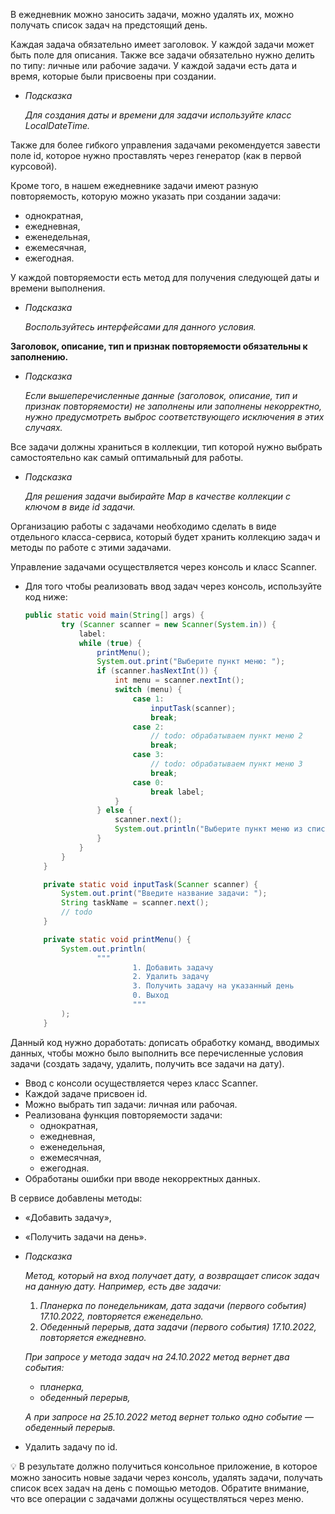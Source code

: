 В ежедневник можно заносить задачи, можно удалять их, можно получать список задач на предстоящий день.

Каждая задача обязательно имеет заголовок. У каждой задачи может быть поле для описания. Также все задачи обязательно нужно делить по типу: личные или рабочие задачи. У каждой задачи есть дата и время, которые были присвоены при создании.

- *Подсказка*

  *Для создания даты и времени для задачи используйте класс LocalDateTime.*


Также для более гибкого управления задачами рекомендуется завести поле id, которое нужно проставлять через генератор (как в первой курсовой).

Кроме того, в нашем ежедневнике задачи имеют разную повторяемость, которую можно указать при создании задачи:

- однократная,
- ежедневная,
- еженедельная,
- ежемесячная,
- ежегодная.

У каждой повторяемости есть метод для получения следующей даты и времени выполнения.

- *Подсказка*

  *Воспользуйтесь интерфейсами для данного условия.*


**Заголовок, описание, тип и признак повторяемости обязательны к заполнению.**

- *Подсказка*

  *Если вышеперечисленные данные (заголовок, описание, тип и признак повторяемости) не заполнены или заполнены некорректно, нужно предусмотреть выброс соответствующего исключения в этих случаях.*


Все задачи должны храниться в коллекции, тип которой нужно выбрать самостоятельно как самый оптимальный для работы.

- *Подсказка*

  *Для решения задачи выбирайте Map в качестве коллекции с ключом в виде id задачи.*


Организацию работы с задачами необходимо сделать в виде отдельного класса-сервиса, который будет хранить коллекцию задач и методы по работе с этими задачами.

Управление задачами осуществляется через консоль и класс Scanner.

- Для того чтобы реализовать ввод задач через консоль, используйте код ниже:

    ```java
    public static void main(String[] args) {
            try (Scanner scanner = new Scanner(System.in)) {
                label:
                while (true) {
                    printMenu();
                    System.out.print("Выберите пункт меню: ");
                    if (scanner.hasNextInt()) {
                        int menu = scanner.nextInt();
                        switch (menu) {
                            case 1:
                                inputTask(scanner);
                                break;
                            case 2:
                                // todo: обрабатываем пункт меню 2
                                break;
                            case 3:
                                // todo: обрабатываем пункт меню 3
                                break;
                            case 0:
                                break label;
                        }
                    } else {
                        scanner.next();
                        System.out.println("Выберите пункт меню из списка!");
                    }
                }
            }
        }
    
        private static void inputTask(Scanner scanner) {
            System.out.print("Введите название задачи: ");
            String taskName = scanner.next();
            // todo
        }
    
        private static void printMenu() {
            System.out.println(
                    """
                            1. Добавить задачу
                            2. Удалить задачу
                            3. Получить задачу на указанный день
                            0. Выход
                            """
            );
        }
    ```


Данный код нужно доработать: дописать обработку команд, вводимых данных, чтобы можно было выполнить все перечисленные условия задачи (создать задачу, удалить, получить все задачи на дату).
- Ввод с консоли осуществляется через класс Scanner.
- Каждой задаче присвоен id.
- Можно выбрать тип задачи: личная или рабочая.
- Реализована функция повторяемости задачи:
    - однократная,
    - ежедневная,
    - еженедельная,
    - ежемесячная,
    - ежегодная.
- Обработаны ошибки при вводе некорректных данных.

В сервисе добавлены методы:

- «Добавить задачу»,
- «Получить задачи на день».
- *Подсказка*

  *Метод, который на вход получает дату, а возвращает список задач на данную дату. Например, есть две задачи:*

    1. *Планерка по понедельникам, дата задачи (первого события) 17.10.2022, повторяется еженедельно.*
    2. *Обеденный перерыв, дата задачи (первого события) 17.10.2022, повторяется ежедневно.*

  *При запросе у метода задач на 24.10.2022 метод вернет два события:*

    - п*ланерка,*
    - о*беденный перерыв,*

  *А при запросе на 25.10.2022 метод вернет только одно событие — обеденный перерыв.*

- Удалить задачу по id.

<aside>
💡 В результате должно получиться консольное приложение, в которое можно заносить новые задачи через консоль, удалять задачи, получать список всех задач на день с помощью методов.  
Обратите внимание, что все операции с задачами должны осуществляться через меню.

</aside>